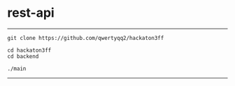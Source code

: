 
# rest-api

---
```shell
git clone https://github.com/qwertyqq2/hackaton3ff

cd hackaton3ff
cd backend

./main
```
---

